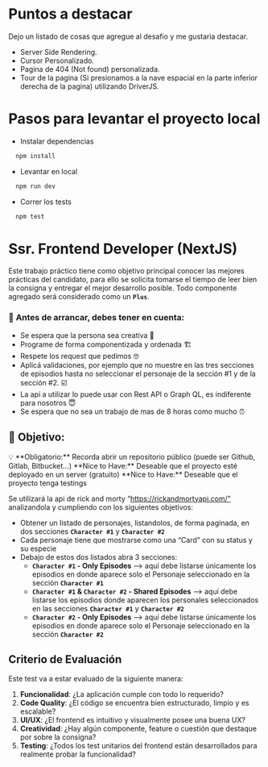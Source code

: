 # Puntos a destacar
Dejo un listado de cosas que agregue al desafio y me gustaria destacar.

- Server Side Rendering.
- Cursor Personalizado.
- Pagina de 404 (Not found) personalizada.
- Tour de la pagina (Si presionamos a la nave espacial en la parte inferior derecha de la pagina) utilizando DriverJS.


# Pasos para levantar el proyecto local

- Instalar dependencias

```bash
  npm install
```
- Levantar en local

```bash
  npm run dev
```
- Correr los tests

```bash
  npm test
```

# Ssr. Frontend Developer (NextJS)


Este trabajo práctico tiene como objetivo principal conocer las mejores prácticas del candidato, para ello se solicita tomarse el tiempo de leer bien la consigna y entregar el mejor desarrollo posible. Todo componente agregado será considerado como un **`Plus`**.

### 🤔 **Antes de arrancar, debes tener en cuenta:**

- Se espera que la persona sea creativa 🎨
- Programe de forma componentizada y ordenada 🏗️
- Respete los request que pedimos 🤓
- Aplicá validaciones, por ejemplo que no muestre en las tres secciones de episodios hasta no seleccionar el personaje de la sección #1 y de la sección #2. ☑️
- La api a utilizar lo puede usar con Rest API o Graph QL, es indiferente para nosotros 😇
- Se espera que no sea un trabajo de mas de 8 horas como mucho ⏰

## 🎯 Objetivo:



<aside>
💡 **Obligatorio:** Recorda abrir un repositorio público (puede ser Github, Gitlab, Bitbucket…) 
**Nice to Have:** Deseable que el proyecto esté deployado en un server (gratuito)
**Nice to Have:** Deseable que el proyecto tenga testings

</aside>

Se utilizará la api de rick and morty  “https://rickandmortyapi.com/” analizandola y cumpliendo con los siguientes objetivos:

- Obtener un listado de personajes, listandolos, de forma paginada, en dos secciones **`Character #1`** y **`Character #2`**
- Cada personaje tiene que mostrarse como una “Card” con su status y su especie
- Debajo de estos dos listados abra 3 secciones:
    - **`Character #1` - Only Episodes** —> aquí debe listarse únicamente los episodios en donde aparece solo el Personaje seleccionado en la sección **`Character #1`**
    - **`Character #1` & `Character #2` - Shared Episodes** —> aquí debe listarse los episodios donde aparecen los personales seleccionados en las secciones **`Character #1`** y **`Character #2`**
    - **`Character #2` - Only Episodes** —> aquí debe listarse únicamente los episodios en donde aparece solo el Personaje seleccionado en la sección **`Character #2`**
 
## Criterio de Evaluación

Este test va a estar evaluado de la siguiente manera:

1. **Funcionalidad**: ¿La aplicación cumple con todo lo requerido?
2. **Code Quality**: ¿El código se encuentra bien estructurado, limpio y es escalable? 
3. **UI/UX**: ¿El frontend es intuitivo y visualmente posee una buena UX? 
4. **Creatividad**: ¿Hay algún componente, feature o cuestión que destaque por sobre la consigna? 
5. **Testing**: ¿Todos los test unitarios del frontend están desarrollados para realmente probar la funcionalidad?
